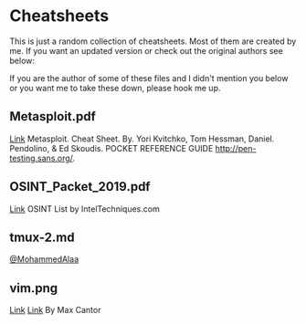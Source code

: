 # Cheatsheets

This is just a random collection of cheatsheets. Most of them are created by me.
If you want an updated version or check out the original authors see below:

If you are the author of some of these files and I didn't mention you below or
you want me to take these down, please hook me up.

## Metasploit.pdf
[Link](https://www.sans.org/security-resources/sec560/misc_tools_sheet_v1.pdf)
Metasploit. Cheat Sheet. By. Yori Kvitchko, Tom Hessman, Daniel. Pendolino, & Ed Skoudis.
POCKET REFERENCE GUIDE http://pen-testing.sans.org/.

## OSINT_Packet_2019.pdf
[Link](https://inteltechniques.com/JE/OSINT_Packet_2019.pdf)
OSINT List by IntelTechniques.com

## tmux-2.md
[@MohammedAlaa](http://twitter.com/MohammedAlaa)

## vim.png
[Link](https://www.reddit.com/r/vim/comments/32r85c/this_is_my_favorite_vim_cheat_sheet_does_anyone/)
[Link](https://www.kickstarter.com/projects/maxcantor/beautiful-vim-cheat-sheet-poster)
By Max Cantor
